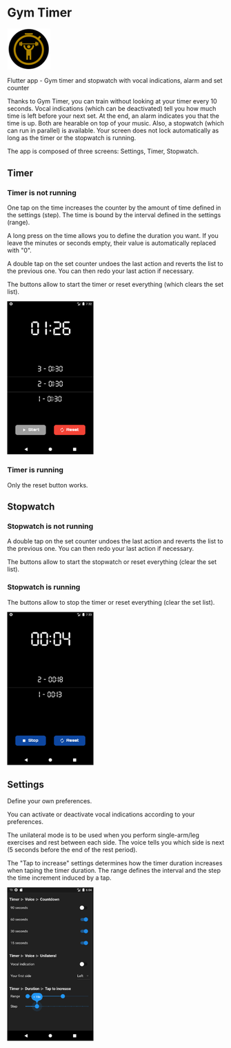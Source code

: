 # Gym Timer
<img src="https://github.com/ClementJu/gym_timer/blob/master/figs/logo.png" width="100">

Flutter app - Gym timer and stopwatch with vocal indications, alarm and set counter

Thanks to Gym Timer, you can train without looking at your timer every 10 seconds. Vocal indications (which can be deactivated) tell you how much time is left before your next set. At the end, an alarm indicates you that the time is up. Both are hearable on top of your music. Also, a stopwatch (which can run in parallel) is available. Your screen does not lock automatically as long as the timer or the stopwatch is running.

The app is composed of three screens: Settings, Timer, Stopwatch.

## Timer

### Timer is not running
One tap on the time increases the counter by the amount of time defined in the settings (step). The time is bound by the interval defined in the settings (range).

A long press on the time allows you to define the duration you want. If you leave the minutes or seconds empty, their value is automatically replaced with "0".

A double tap on the set counter undoes the last action and reverts the list to the previous one. You can then redo your last action if necessary.

The buttons allow to start the timer or reset everything (which clears the set list).

<img src="https://github.com/ClementJu/gym_timer/blob/master/figs/timer.png" width="200">



### Timer is running
Only the reset button works.

## Stopwatch

### Stopwatch is not running
A double tap on the set counter undoes the last action and reverts the list to the previous one. You can then redo your last action if necessary.

The buttons allow to start the stopwatch or reset everything (clear the set list).

### Stopwatch is running
The buttons allow to stop the timer or reset everything (clear the set list).

<img src="https://github.com/ClementJu/gym_timer/blob/master/figs/stopwatch.png" width="200">

## Settings
Define your own preferences.

You can activate or deactivate vocal indications according to your preferences.

The unilateral mode is to be used when you perform single-arm/leg exercises and rest between each side. The voice tells you which side is next (5 seconds before the end of the rest period).

The "Tap to increase" settings determines how the timer duration increases when taping the timer duration. The range defines the interval and the step the time increment induced by a tap.

<img src="https://github.com/ClementJu/gym_timer/blob/master/figs/settings.png" width="200">

